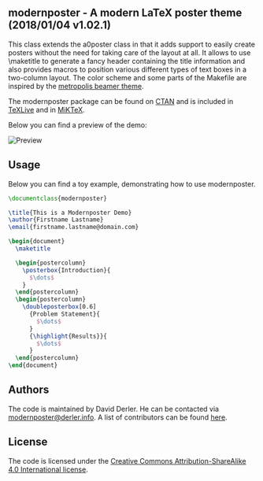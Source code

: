 ## modernposter - A modern LaTeX poster theme (2018/01/04 v1.02.1)

This class extends the a0poster class in that it adds support to easily create posters without the need for taking care of the layout at all. It allows to use \maketitle to generate a fancy header containing the title information and also provides macros to position various different types of text boxes in a two-column layout. The color scheme and some parts of the Makefile are inspired by the [metropolis beamer theme](https://github.com/matze/mtheme). 

The modernposter package can be found on [CTAN](https://ctan.org/pkg/modernposter) and is included in [TeXLive](https://ctan.org/pkg/texlive) and in [MiKTeX](https://ctan.org/pkg/miktex).

Below you can find a preview of the demo:

![Preview](https://i.imgur.com/XUr9a5U.jpg)

## Usage

Below you can find a toy example, demonstrating how to use modernposter.

```latex
\documentclass{modernposter}

\title{This is a Modernposter Demo}
\author{Firstname Lastname}
\email{firstname.lastname@domain.com} 

\begin{document}
  \maketitle  

  \begin{postercolumn}
    \posterbox{Introduction}{ 
      $\dots$
    }
  \end{postercolumn} 
  \begin{postercolumn}
    \doubleposterbox[0.6]
      {Problem Statement}{
        $\dots$
      }
      {\highlight{Results}}{ 
        $\dots$
      }
  \end{postercolumn}
\end{document}
```

## Authors
The code is maintained by David Derler. He can be contacted via [modernposter@derler.info](mailto:modernposter@derler.info). A list of contributors can be found [here](https://github.com/derlerd/modernposter/graphs/contributors).

## License
The code is licensed under the [Creative Commons Attribution-ShareAlike 4.0 International license](https://creativecommons.org/licenses/by-sa/4.0/).
